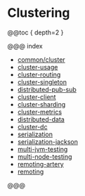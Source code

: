 # Clustering

@@toc { depth=2 }

@@@ index

* [common/cluster](common/cluster.md)
* [cluster-usage](cluster-usage.md)
* [cluster-routing](cluster-routing.md)
* [cluster-singleton](cluster-singleton.md)
* [distributed-pub-sub](distributed-pub-sub.md)
* [cluster-client](cluster-client.md)
* [cluster-sharding](cluster-sharding.md)
* [cluster-metrics](cluster-metrics.md)
* [distributed-data](distributed-data.md)
* [cluster-dc](cluster-dc.md)
* [serialization](serialization.md)
* [serialization-jackson](serialization-jackson.md)
* [multi-jvm-testing](multi-jvm-testing.md)
* [multi-node-testing](multi-node-testing.md)
* [remoting-artery](remoting-artery.md)
* [remoting](remoting.md)


@@@
